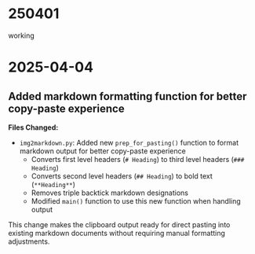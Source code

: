 # 250401
working

# 2025-04-04
## Added markdown formatting function for better copy-paste experience

**Files Changed:**
- `img2markdown.py`: Added new `prep_for_pasting()` function to format markdown output for better copy-paste experience
  - Converts first level headers (`# Heading`) to third level headers (`### Heading`)
  - Converts second level headers (`## Heading`) to bold text (`**Heading**`)
  - Removes triple backtick markdown designations
  - Modified `main()` function to use this new function when handling output

This change makes the clipboard output ready for direct pasting into existing markdown documents without requiring manual formatting adjustments.